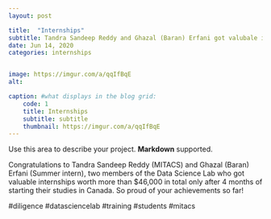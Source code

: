 ```yaml
---
layout: post

title:  "Internships"
subtitle: Tandra Sandeep Reddy and Ghazal (Baran) Erfani got valubale internships.
date: Jun 14, 2020
categories: internships


image: https://imgur.com/a/qqIfBqE
alt: 

caption: #what displays in the blog grid:
    code: 1
    title: Internships
    subtitle: subtitle
    thumbnail: https://imgur.com/a/qqIfBqE
---
```


Use this area to describe your project. **Markdown** supported.


Congratulations to Tandra Sandeep Reddy (MITACS) and Ghazal (Baran) Erfani (Summer intern), two members of the Data Science Lab who got valuable internships worth more than $46,000 in total only after 4 months of starting their studies in Canada. So proud of your achievements so far!

#diligence #datasciencelab #training #students #mitacs

